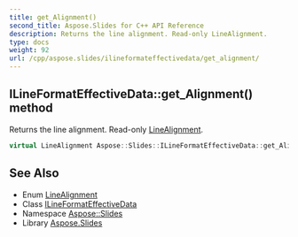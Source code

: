 ```yaml
---
title: get_Alignment()
second_title: Aspose.Slides for C++ API Reference
description: Returns the line alignment. Read-only LineAlignment.
type: docs
weight: 92
url: /cpp/aspose.slides/ilineformateffectivedata/get_alignment/
---
```

## ILineFormatEffectiveData::get_Alignment() method


Returns the line alignment. Read-only [LineAlignment](../../linealignment/).

```cpp
virtual LineAlignment Aspose::Slides::ILineFormatEffectiveData::get_Alignment()=0
```

## See Also

* Enum [LineAlignment](../linealignment/)
* Class [ILineFormatEffectiveData](./)
* Namespace [Aspose::Slides](../)
* Library [Aspose.Slides](../../)